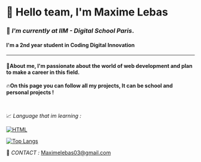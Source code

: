 # 👋 Hello team, I'm Maxime Lebas
### 📌 *I'm currently at IIM - Digital School Paris*.
#### I'm a 2nd year student in Coding Digital Innovation
<hr>

#### 👤About me, I'm passionate about the world of web development and plan to make a career in this field.




🔥**On this page you can follow all my projects, It can be school and personal projects !**

<br>

📈 *Language that im learning :*

[![HTML](https://skillicons.dev/icons?i=js,html,css,php)](https://skillicons.dev)

[![Top Langs](https://github-readme-stats.vercel.app/api/top-langs/?username=MokoyS&layout=compact&theme=dark)](https://github.com/anuraghazra/github-readme-stats)


📧  *CONTACT :* Maximelebas03@gmail.com


